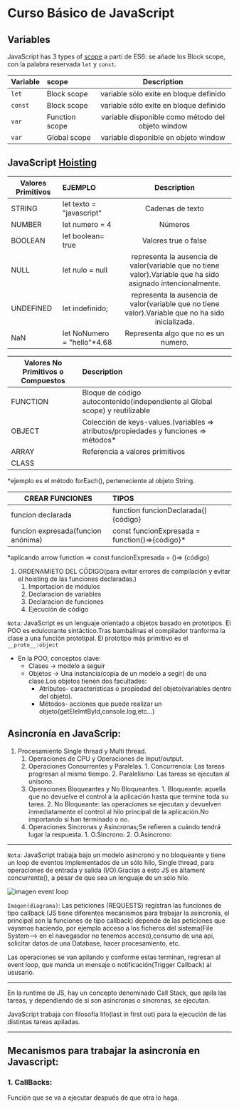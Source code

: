 # Curso Básico de JavaScript



## Variables

JavaScript has 3 types of [scope](https://www.w3schools.com/js/js_scope.asp)
a parti de ES6: se añade los Block scope, con la palabra reservada `let` y `const`.

| Variable |  scope                  | Description                                        |
|----------|:------------------------|:--------------------------------------------------:|
|  `let`   |     Block scope         | variable sólo exite en bloque definido             |
|  `const` |     Block scope         | variable sólo exite en bloque definido             |
|  `var`   |     Function scope      | variable disponible como método del objeto window  |
|  `var`   |     Global scope        | variable disponible en objeto window               |


## JavaScript [Hoisting](https://www.w3schools.com/js/js_hoisting.asp)



|Valores Primitivos |	EJEMPLO                |	Description                                                              |
|-------------------|:-------------------------|:---------------------------------------------------------------------------:|
|STRING             |let texto = "javascript"  |Cadenas de texto                                                             |
|NUMBER             |let numero = 4	           |Números                                                                      |
|BOOLEAN	          |let boolean= true         |Valores true o false                                                         |
|NULL               |let nulo = null           |representa la ausencia de valor(variable que no tiene valor).Variable que ha sido asignado intencionalmente.| 
|UNDEFINED          |let indefinido;           |representa la ausencia de valor(variable que no tiene valor).Variable que no ha sido inicializada.|
|NaN                |let NoNumero = "hello"*4.68|Representa algo que no es un numero.                                                                     |
                     



|Valores No Primitivos o Compuestos  |	Description                                                                        |
|------------------------------------|:------------------------------------------------------------------------------------|
|FUNCTION	                           |Bloque de código autocontenido(independiente al Global scope) y reutilizable         |
|OBJECT                              |Colección de keys-values.(variables => atributos/propiedades y funciones => métodos* |
|ARRAY                               |Referencia a valores primitivos                                                      |
|CLASS                               |	                                                                                   |
  *ejemplo es el método forEach(), perteneciente al objeto String.


|CREAR FUNCIONES	                   |	TIPOS                                          |	
|------------------------------------|:------------------------------------------------|
| funcion declarada                  |  function funcionDeclarada(){código}            |   
| funcion expresada(funcion anónima) |  const funcionExpresada = function()=>{código}* |            

*aplicando arrow function => const funcionExpresada = ()=> {código}

1. ORDENAMIETO DEL CÓDIGO(para evitar errores de compilación y evitar el hoisting de las funciones declaradas.)
    1. Importacion de módulos
    2. Declaracion de variables
    3. Declaracion de funciones
    4. Ejecución de código

`Nota`: JavaScript es un lenguaje orientado a objetos basado en prototipos. El POO es edulcorante sintáctico.Tras bambalinas el compilador tranforma la clase a una función prototipal.
El prototipo más primitivo es el `__proto__:object`

* En la POO, conceptos clave:
  * Clases -> modelo a seguir
  * Objetos -> Una instancia(copia de un modelo a segir) de una clase.Los objetos tienen dos facultades:
    * Atributos- características o propiedad del objeto(variables dentro del objeto).
    * Métodos- acciones que puede realizar un objeto(getElelmtById,console.log,etc...)



## Asincronía en JavaScrip:

1. Procesamiento Single thread y Multi thread.
      1. Operaciones de CPU y Operaciones de Input/output.
      2. Operaciones Consurrentes y Paralelas.
        1. Concurrencia: Las tareas progresan al mismo tiempo. 
        2. Paralelismo:  Las tareas se ejecutan al unísono.
      3. Operaciones Bloqueantes y No Bloqueantes.
        1. Bloqueante: aquella que no devuelve el control a la aplicación hasta que termine toda su tarea.
        2. No Bloqueante: las operaciones se ejecutan y devuelven inmediatamente el control al hilo principal de la aplicación.No importando si han terminado o no.
      4. Operaciones Sincronas y Asíncronas;Se refieren a cuándo tendrá lugar la respuesta.
        1. O.Sincrono: 
        2. O.Asincrono: 
      
---
`Nota`: JavaScript trabaja bajo un modelo asíncrono y no bloqueante y tiene un loop de eventos implementados de un sólo hilo, Single thread, para operaciones de entrada y salida (I/O).Gracias a esto JS es áltament concurrente(), a pesar de que sea un lenguaje de un sólo hilo.

![imagen event loop](https://redberry.international/wp-content/uploads/2021/12/wrtzmt2ty03ksew7ehvx-768x384.jpeg "foto event loop en JavaScript")

`Imagen(diagrama)`: Las peticiones (REQUESTS) registran las funciones de tipo callback (JS tiene diferentes mecanismos para trabajar la asincronía, el principal son la funciones de tipo callback) depende de las peticiones que vayamos haciendo, por ejemplo acceso a los ficheros del sistema(File System--> en el navegasdor no tenemos acceso),consumo de una api, solicitar datos de una Database, hacer procesamiento, etc.

Las operaciones se van apilando y conforme estas terminan, regresan al event loop, que manda un mensaje o notificación(Trigger Callback) al ususario.
 
---

En la runtime de JS, hay un concepto denominado Call Stack, que apila las tareas, y dependiendo de si son asincronas o sincronas, se ejecutan.

JavaScript trabaja con filosofía lifo(last in first out) para la ejecución de las distintas tareas apiladas.

---

## Mecanismos para trabajar la asincronía en Javascript:

### 1. CallBacks:
Función que se va a ejecutar después de que otra lo haga.



  
